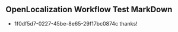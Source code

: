 ## OpenLocalization Workflow Test MarkDown
* 1f0df5d7-0227-45be-8e65-29f17bc0874c thanks!

<!--HONumber=Aug16_HO5-->


